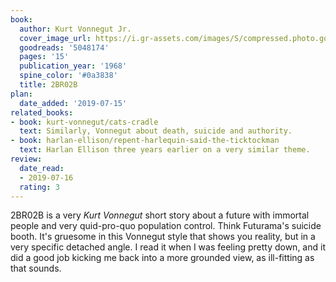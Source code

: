 ```yaml
---
book:
  author: Kurt Vonnegut Jr.
  cover_image_url: https://i.gr-assets.com/images/S/compressed.photo.goodreads.com/books/1328301776l/5048174.jpg
  goodreads: '5048174'
  pages: '15'
  publication_year: '1968'
  spine_color: '#0a3838'
  title: 2BR02B
plan:
  date_added: '2019-07-15'
related_books:
- book: kurt-vonnegut/cats-cradle
  text: Similarly, Vonnegut about death, suicide and authority.
- book: harlan-ellison/repent-harlequin-said-the-ticktockman
  text: Harlan Ellison three years earlier on a very similar theme.
review:
  date_read:
  - 2019-07-16
  rating: 3
---
```


2BR02B is a very *Kurt Vonnegut* short story about a future with immortal people and very quid-pro-quo population
control. Think Futurama's suicide booth. It's gruesome in this Vonnegut style that shows you reality, but in a very
specific detached angle. I read it when I was feeling pretty down, and it did a good job kicking me back into a more
grounded view, as ill-fitting as that sounds.
